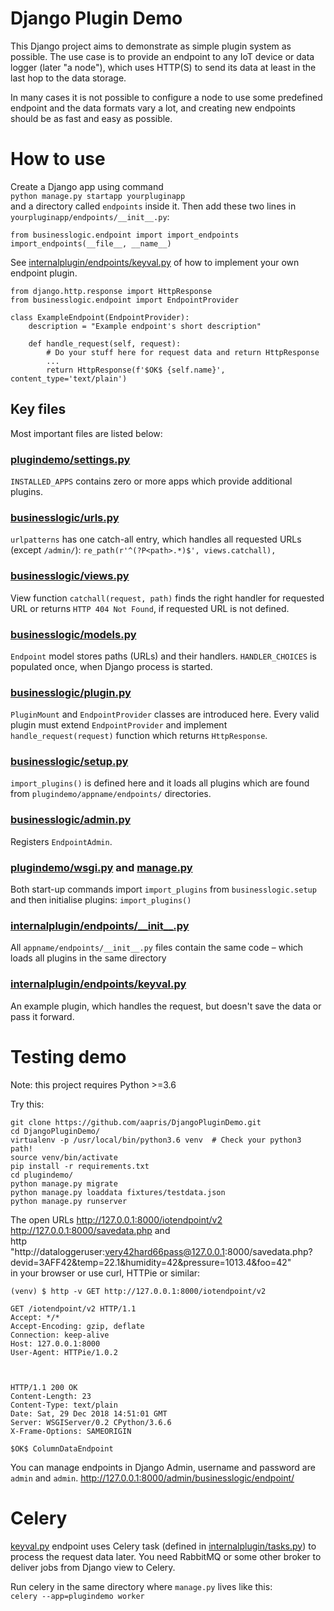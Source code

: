 # Django Plugin Demo

This Django project aims to demonstrate as simple plugin system as possible.
The use case is to provide an endpoint to any IoT device or data logger 
(later "a node"),  which uses HTTP(S) to send its data at least in the last 
hop to the data storage.

In many cases it is not possible to configure a node to use some predefined 
endpoint and the data formats vary a lot, and creating new endpoints should
be as fast and easy as possible. 

# How to use

Create a Django app using command  
`python manage.py startapp yourpluginapp`  
and a directory called `endpoints` inside it.
Then add these two lines in `yourpluginapp/endpoints/__init__.py`:
```
from businesslogic.endpoint import import_endpoints
import_endpoints(__file__, __name__)
```


See
[internalplugin/endpoints/keyval.py](httpbroker/demoplugin/endpoints/keyval.py) 
of how to implement your own endpoint plugin.

```
from django.http.response import HttpResponse
from businesslogic.endpoint import EndpointProvider

class ExampleEndpoint(EndpointProvider):
    description = "Example endpoint's short description"

    def handle_request(self, request):
        # Do your stuff here for request data and return HttpResponse
        ...        
        return HttpResponse(f'$OK$ {self.name}', content_type='text/plain')

```

## Key files

Most important files are listed below:

### [plugindemo/settings.py](httpbroker/httpbroker/settings.py)
`INSTALLED_APPS` contains zero or more apps which provide additional plugins.

### [businesslogic/urls.py](httpbroker/broker/urls.py)
`urlpatterns` has one catch-all entry, which handles all requested URLs 
(except `/admin/`):
`re_path(r'^(?P<path>.*)$', views.catchall),`

### [businesslogic/views.py](httpbroker/broker/views.py)
View function `catchall(request, path)` finds the right handler for
requested URL or returns `HTTP 404 Not Found`, 
if requested URL is not defined.  

### [businesslogic/models.py](httpbroker/broker/models.py)
`Endpoint` model stores paths (URLs) and their handlers. 
`HANDLER_CHOICES` is populated once, when Django process is started.

### [businesslogic/plugin.py](httpbroker/broker/endpoint.py)
`PluginMount` and  `EndpointProvider` classes are introduced here.
Every valid plugin must extend `EndpointProvider` and implement 
`handle_request(request)` function which returns `HttpResponse`.

### [businesslogic/setup.py](httpbroker/broker/setup.py)
`import_plugins()` is defined here and it loads all 
plugins which are found from `plugindemo/appname/endpoints/` directories.

### [businesslogic/admin.py](httpbroker/broker/admin.py)
Registers `EndpointAdmin`.

### [plugindemo/wsgi.py](httpbroker/httpbroker/wsgi.py) and [manage.py](httpbroker/manage.py) 
Both start-up commands import `import_plugins` from `businesslogic.setup`
and then initialise plugins: `import_plugins()`

### [internalplugin/endpoints/\_\_init\_\_.py](httpbroker/demoplugin/endpoints/__init__.py)
All `appname/endpoints/__init__.py` files contain the same code – which loads 
all plugins in the same directory

### [internalplugin/endpoints/keyval.py](httpbroker/demoplugin/endpoints/keyval.py)
An example plugin, which handles the request, but doesn't save 
the data or pass it forward.

# Testing demo

Note: this project requires Python >=3.6

Try this:

```
git clone https://github.com/aapris/DjangoPluginDemo.git
cd DjangoPluginDemo/
virtualenv -p /usr/local/bin/python3.6 venv  # Check your python3 path!
source venv/bin/activate
pip install -r requirements.txt 
cd plugindemo/
python manage.py migrate
python manage.py loaddata fixtures/testdata.json 
python manage.py runserver
```

The open URLs 
http://127.0.0.1:8000/iotendpoint/v2  
http://127.0.0.1:8000/savedata.php and  
http "http://dataloggeruser:very42hard66pass@127.0.0.1:8000/savedata.php?devid=3AFF42&temp=22.1&humidity=42&pressure=1013.4&foo=42"  
in your browser or use curl, HTTPie or similar:

```
(venv) $ http -v GET http://127.0.0.1:8000/iotendpoint/v2

GET /iotendpoint/v2 HTTP/1.1
Accept: */*
Accept-Encoding: gzip, deflate
Connection: keep-alive
Host: 127.0.0.1:8000
User-Agent: HTTPie/1.0.2



HTTP/1.1 200 OK
Content-Length: 23
Content-Type: text/plain
Date: Sat, 29 Dec 2018 14:51:01 GMT
Server: WSGIServer/0.2 CPython/3.6.6
X-Frame-Options: SAMEORIGIN

$OK$ ColumnDataEndpoint
```
You can manage endpoints in Django Admin, username and password are `admin` and `admin`.
http://127.0.0.1:8000/admin/businesslogic/endpoint/

# Celery

[keyval.py](httpbroker/demoplugin/endpoints/keyval.py) endpoint uses
Celery task (defined in
[internalplugin/tasks.py](httpbroker/demoplugin/tasks.py))
to process the request data later. You need RabbitMQ or some other broker 
to deliver jobs from Django view to Celery.

Run celery in the same directory where `manage.py` lives like this:  
`celery --app=plugindemo worker`
